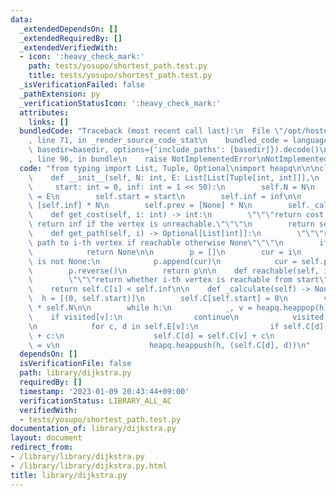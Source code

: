 ```yaml
---
data:
  _extendedDependsOn: []
  _extendedRequiredBy: []
  _extendedVerifiedWith:
  - icon: ':heavy_check_mark:'
    path: tests/yosupo/shortest_path.test.py
    title: tests/yosupo/shortest_path.test.py
  _isVerificationFailed: false
  _pathExtension: py
  _verificationStatusIcon: ':heavy_check_mark:'
  attributes:
    links: []
  bundledCode: "Traceback (most recent call last):\n  File \"/opt/hostedtoolcache/PyPy/3.7.13/x64/site-packages/onlinejudge_verify/documentation/build.py\"\
    , line 71, in _render_source_code_stat\n    bundled_code = language.bundle(stat.path,\
    \ basedir=basedir, options={'include_paths': [basedir]}).decode()\n  File \"/opt/hostedtoolcache/PyPy/3.7.13/x64/site-packages/onlinejudge_verify/languages/python.py\"\
    , line 96, in bundle\n    raise NotImplementedError\nNotImplementedError\n"
  code: "from typing import List, Tuple, Optional\nimport heapq\n\n\nclass Dijkstra:\n\
    \    def __init__(self, N: int, E: List[List[Tuple[int, int]]],\n            \
    \     start: int = 0, inf: int = 1 << 50):\n        self.N = N\n        self.E\
    \ = E\n        self.start = start\n        self.inf = inf\n\n        self.C =\
    \ [self.inf] * N\n        self.prev = [None] * N\n        self._calculate()\n\n\
    \    def get_cost(self, i: int) -> int:\n        \"\"\"return cost to i-th vertex.\
    \ return inf if the vertex is unreachable.\"\"\"\n        return self.C[i]\n\n\
    \    def get_path(self, i) -> Optional[List[int]]:\n        \"\"\"return shortest\
    \ path to i-th vertex if reachable otherwise None\"\"\"\n        if not self.reachable(i):\n\
    \            return None\n\n        p = []\n        cur = i\n        while cur\
    \ is not None:\n            p.append(cur)\n            cur = self.prev[cur]\n\
    \        p.reverse()\n        return p\n\n    def reachable(self, i) -> bool:\n\
    \        \"\"\"return whether i-th vertex is reachable from start\"\"\"\n    \
    \    return self.C[i] < self.inf\n\n    def _calculate(self) -> None:\n      \
    \  h = [(0, self.start)]\n        self.C[self.start] = 0\n        visited = [False]\
    \ * self.N\n\n        while h:\n            _, v = heapq.heappop(h)\n        \
    \    if visited[v]:\n                continue\n            visited[v] = True\n\
    \n            for c, d in self.E[v]:\n                if self.C[d] > self.C[v]\
    \ + c:\n                    self.C[d] = self.C[v] + c\n                    self.prev[d]\
    \ = v\n                    heapq.heappush(h, (self.C[d], d))\n"
  dependsOn: []
  isVerificationFile: false
  path: library/dijkstra.py
  requiredBy: []
  timestamp: '2023-01-09 20:43:44+09:00'
  verificationStatus: LIBRARY_ALL_AC
  verifiedWith:
  - tests/yosupo/shortest_path.test.py
documentation_of: library/dijkstra.py
layout: document
redirect_from:
- /library/library/dijkstra.py
- /library/library/dijkstra.py.html
title: library/dijkstra.py
---
```

